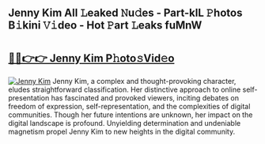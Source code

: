 ## Jenny Kim All 𝙻eaked 𝙽u𝚍es - Part-klL 𝙿hotos B𝚒kini 𝚅𝚒deo - Hot 𝙿art 𝙻eaks fuMnW

# <h2><a href="http://ld50ts9.urlbe.top/?page=Jenny+Kim">🔗🔗👉👉 Jenny Kim P𝚑oto𝚜Vid𝚎o</a></h2>

[![Jenny Kim](https://i.imgur.com/eBuTRDB.gif)](http://ld50ts9.urlbe.top/?page=Jenny+Kim)
Jenny Kim, a complex and thought-provoking character, eludes straightforward classification. Her distinctive approach to online self-presentation has fascinated and provoked viewers, inciting debates on freedom of expression, self-representation, and the complexities of digital communities. Though her future intentions are unknown, her impact on the digital landscape is profound. Unyielding determination and undeniable magnetism propel Jenny Kim to new heights in the digital community.
